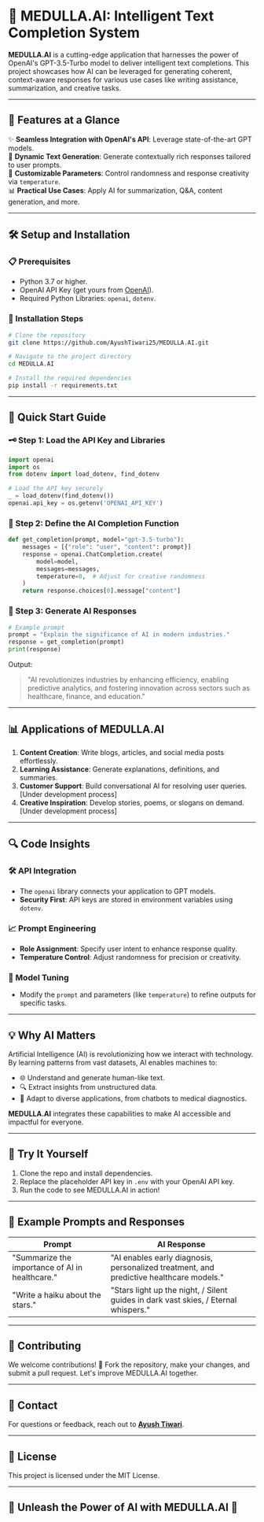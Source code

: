 # 🚀 MEDULLA.AI: Intelligent Text Completion System

**MEDULLA.AI** is a cutting-edge application that harnesses the power of OpenAI's GPT-3.5-Turbo model to deliver intelligent text completions. This project showcases how AI can be leveraged for generating coherent, context-aware responses for various use cases like writing assistance, summarization, and creative tasks.

---

## 🌟 Features at a Glance

✨ **Seamless Integration with OpenAI's API**: Leverage state-of-the-art GPT models.  
📜 **Dynamic Text Generation**: Generate contextually rich responses tailored to user prompts.  
🔧 **Customizable Parameters**: Control randomness and response creativity via `temperature`.  
📊 **Practical Use Cases**: Apply AI for summarization, Q&A, content generation, and more.

---

## 🛠️ Setup and Installation

### 📋 Prerequisites

- Python 3.7 or higher.  
- OpenAI API Key (get yours from [OpenAI](https://platform.openai.com/signup/)).  
- Required Python Libraries: `openai`, `dotenv`.

### 🔧 Installation Steps

```bash
# Clone the repository
git clone https://github.com/AyushTiwari25/MEDULLA.AI.git

# Navigate to the project directory
cd MEDULLA.AI

# Install the required dependencies
pip install -r requirements.txt
```

---

## 🚀 Quick Start Guide

### 🗝️ Step 1: Load the API Key and Libraries

```python
import openai
import os
from dotenv import load_dotenv, find_dotenv

# Load the API key securely
_ = load_dotenv(find_dotenv())
openai.api_key = os.getenv('OPENAI_API_KEY')
```

### 🤖 Step 2: Define the AI Completion Function

```python
def get_completion(prompt, model="gpt-3.5-turbo"):
    messages = [{"role": "user", "content": prompt}]
    response = openai.ChatCompletion.create(
        model=model,
        messages=messages,
        temperature=0,  # Adjust for creative randomness
    )
    return response.choices[0].message["content"]
```

### 📝 Step 3: Generate AI Responses

```python
# Example prompt
prompt = "Explain the significance of AI in modern industries."
response = get_completion(prompt)
print(response)
```

Output:  
> "AI revolutionizes industries by enhancing efficiency, enabling predictive analytics, and fostering innovation across sectors such as healthcare, finance, and education."

---

## 📊 Applications of MEDULLA.AI

1. **Content Creation**: Write blogs, articles, and social media posts effortlessly.   
2. **Learning Assistance**: Generate explanations, definitions, and summaries.  
3. **Customer Support**: Build conversational AI for resolving user queries.  [Under development process]
4. **Creative Inspiration**: Develop stories, poems, or slogans on demand.    [Under development process]

---

## 🔍 Code Insights

### 🛠️ API Integration
- The `openai` library connects your application to GPT models.
- **Security First**: API keys are stored in environment variables using `dotenv`.

### 📈 Prompt Engineering
- **Role Assignment**: Specify user intent to enhance response quality.
- **Temperature Control**: Adjust randomness for precision or creativity.

### 🧪 Model Tuning
- Modify the `prompt` and parameters (like `temperature`) to refine outputs for specific tasks.

---

## 💡 Why AI Matters

Artificial Intelligence (AI) is revolutionizing how we interact with technology. By learning patterns from vast datasets, AI enables machines to:

- 🌐 Understand and generate human-like text.  
- 🔍 Extract insights from unstructured data.  
- 🤝 Adapt to diverse applications, from chatbots to medical diagnostics.

**MEDULLA.AI** integrates these capabilities to make AI accessible and impactful for everyone.

---

## 🎯 Try It Yourself

1. Clone the repo and install dependencies.  
2. Replace the placeholder API key in `.env` with your OpenAI API key.  
3. Run the code to see MEDULLA.AI in action!

---

## 📖 Example Prompts and Responses

| **Prompt**                                   | **AI Response**                                                                 |
|---------------------------------------------|---------------------------------------------------------------------------------|
| "Summarize the importance of AI in healthcare." | "AI enables early diagnosis, personalized treatment, and predictive healthcare models." |
| "Write a haiku about the stars."            | "Stars light up the night, / Silent guides in dark vast skies, / Eternal whispers."  |

---

## 🤝 Contributing

We welcome contributions! 🎉 Fork the repository, make your changes, and submit a pull request. Let's improve MEDULLA.AI together.

---

## 📧 Contact

For questions or feedback, reach out to **[Ayush Tiwari](mailto:1017ayushtiwari@gmail.com)**.

---

## 📝 License

This project is licensed under the MIT License.

---

## 🌌 Unleash the Power of AI with MEDULLA.AI 🌌
```
